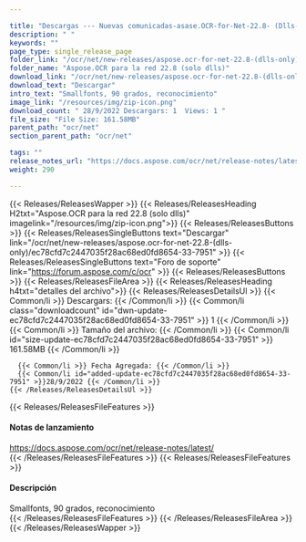 ```yaml
---

title: "Descargas --- Nuevas comunicadas-asase.OCR-for-Net-22.8- (Dlls-solo)"
description: " "
keywords: ""
page_type: single_release_page
folder_link: "/ocr/net/new-releases/aspose.ocr-for-net-22.8-(dlls-only)/"
folder_name: "Aspose.OCR para la red 22.8 (solo dlls)"
download_link: "/ocr/net/new-releases/aspose.ocr-for-net-22.8-(dlls-only)/ec78cfd7c2447035f28ac68ed0fd8654-33-7951"
download_text: "Descargar"
intro_text: "Smallfonts, 90 grados, reconocimiento"
image_link: "/resources/img/zip-icon.png"
download_count: " 28/9/2022 Descargars: 1  Views: 1 "
file_size: "File Size: 161.58MB"
parent_path: "ocr/net"
section_parent_path: "ocr/net"

tags: ""
release_notes_url: "https://docs.aspose.com/ocr/net/release-notes/latest/"
weight: 290

---
```


{{< Releases/ReleasesWapper >}}
  {{< Releases/ReleasesHeading H2txt="Aspose.OCR para la red 22.8 (solo dlls)" imagelink="/resources/img/zip-icon.png">}}
  {{< Releases/ReleasesButtons >}}
    {{< Releases/ReleasesSingleButtons text="Descargar" link="/ocr/net/new-releases/aspose.ocr-for-net-22.8-(dlls-only)/ec78cfd7c2447035f28ac68ed0fd8654-33-7951" >}}
    {{< Releases/ReleasesSingleButtons text="Foro de soporte" link="https://forum.aspose.com/c/ocr" >}}
  {{< Releases/ReleasesButtons >}}
  {{< Releases/ReleasesFileArea >}}
    {{< Releases/ReleasesHeading h4txt="detalles del archivo">}}
    {{< Releases/ReleasesDetailsUl >}}
      {{< Common/li >}} Descargars: {{< /Common/li >}}
      {{< Common/li class="downloadcount" id="dwn-update-ec78cfd7c2447035f28ac68ed0fd8654-33-7951" >}} 1 {{< /Common/li >}}
      {{< Common/li >}} Tamaño del archivo: {{< /Common/li >}}
      {{< Common/li id="size-update-ec78cfd7c2447035f28ac68ed0fd8654-33-7951" >}} 161.58MB {{< /Common/li >}}

      {{< Common/li >}} Fecha Agregada: {{< /Common/li >}}
      {{< Common/li id="added-update-ec78cfd7c2447035f28ac68ed0fd8654-33-7951" >}}28/9/2022 {{< /Common/li >}}
    {{< /Releases/ReleasesDetailsUl >}}

  {{< Releases/ReleasesFileFeatures >}}
      <h4>Notas de lanzamiento</h4><div><a href='https://docs.aspose.com/ocr/net/release-notes/latest/'>https://docs.aspose.com/ocr/net/release-notes/latest/</a></div>
  {{< /Releases/ReleasesFileFeatures >}}
  {{< Releases/ReleasesFileFeatures >}}
      <h4>Descripción</h4><div class="HTMLDescription">Smallfonts, 90 grados, reconocimiento</div>
  {{< /Releases/ReleasesFileFeatures >}}
 {{< /Releases/ReleasesFileArea >}}
{{< /Releases/ReleasesWapper >}}


